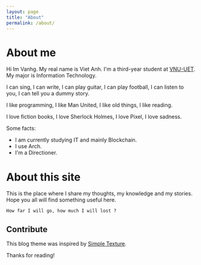 ```yaml
---
layout: page
title: "About"
permalink: /about/
---
```


# About me
Hi Im Vanhg.
My real name is Viet Anh. I'm a third-year student at [VNU-UET](https://uet.vnu.edu.vn). My major is Information Technology.

I can sing, I can write, I can play guitar, I can play football, I can listen to you, I can tell you a dummy story.

I like programming, I like Man United, I like old things, I like reading.

I love fiction books, I love Sherlock Holmes, I love Pixel, I love sadness.

Some facts:
- I am currently studying IT and mainly Blockchain.
- I use Arch.
- I'm a Directioner.

# About this site

This is the place where I share my thoughts, my knowledge and my stories. Hope you all will find something useful here.

``
How far I will go, how much I will lost ? 
``


## Contribute
This blog theme was inspired by [Simple Texture](https://github.com/yizeng/jekyll-theme-simple-texture).

Thanks for reading!
